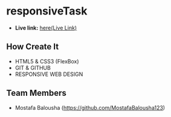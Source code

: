# responsiveTask
- **Live link:**
[here(Live Link)](https://mostafabalousha123.github.io/responsiveTask/)

## How Create It
- HTML5 & CSS3 (FlexBox)
- GIT & GITHUB
- RESPONSIVE WEB DESIGN

## Team Members
- Mostafa Balousha (https://github.com/MostafaBalousha123)
